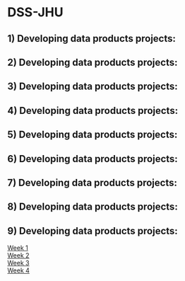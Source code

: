 # DSS-JHU

## 1) Developing data products projects:  
  
## 2) Developing data products projects:  
  
## 3) Developing data products projects:  
  
## 4) Developing data products projects:  
  
## 5) Developing data products projects:  
  
## 6) Developing data products projects:  
  
## 7) Developing data products projects:  
  
## 8) Developing data products projects:  

## 9) Developing data products projects:   
[Week 1](https://github.com/Ibrahimhassan94/DSS-JHU/tree/main/Devoloping%20data%20products/week%201%20project)  
[Week 2](https://github.com/Ibrahimhassan94/DSS-JHU/tree/main/Devoloping%20data%20products/week%202%20project)  
[Week 3](https://github.com/Ibrahimhassan94/DSS-JHU/tree/main/Devoloping%20data%20products/week%203%20project)  
[Week 4](https://github.com/Ibrahimhassan94/DSS-JHU/tree/main/Devoloping%20data%20products/week%204%20project)  
